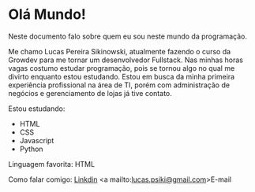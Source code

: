 # Olá Mundo! 
Neste documento falo sobre quem eu sou neste mundo da programação.

  Me chamo Lucas Pereira Sikinowski, atualmente fazendo o curso da Growdev para me tornar um desenvolvedor Fullstack. 
  Nas minhas horas vagas costumo estudar programação, pois se tornou algo no qual me divirto enquanto estou estudando.
  Estou em busca da minha primeira experiência profissional na área de TI, porém com administração de negócios e gerenciamento de lojas já tive contato.
 
 Estou estudando:
  - HTML
  - CSS
  - Javascript
  - Python

Linguagem favorita: HTML 

Como falar comigo:
<a href=“https://www.linkedin.com/in/lucas-pereira-sikinowski-a05347233/“>Linkdin</a> 
<a mailto:lucas.psiki@gmail.com>E-mail</a>
